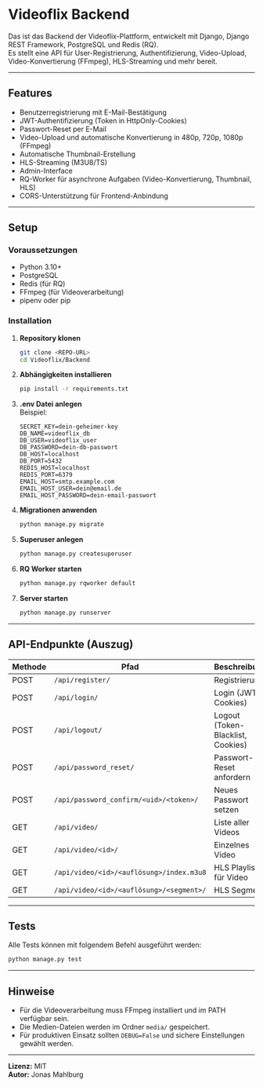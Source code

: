 # Videoflix Backend

Das ist das Backend der Videoflix-Plattform, entwickelt mit Django, Django REST Framework, PostgreSQL und Redis (RQ).  
Es stellt eine API für User-Registrierung, Authentifizierung, Video-Upload, Video-Konvertierung (FFmpeg), HLS-Streaming und mehr bereit.

---

## Features

- Benutzerregistrierung mit E-Mail-Bestätigung
- JWT-Authentifizierung (Token in HttpOnly-Cookies)
- Passwort-Reset per E-Mail
- Video-Upload und automatische Konvertierung in 480p, 720p, 1080p (FFmpeg)
- Automatische Thumbnail-Erstellung
- HLS-Streaming (M3U8/TS)
- Admin-Interface
- RQ-Worker für asynchrone Aufgaben (Video-Konvertierung, Thumbnail, HLS)
- CORS-Unterstützung für Frontend-Anbindung

---

## Setup

### Voraussetzungen

- Python 3.10+
- PostgreSQL
- Redis (für RQ)
- FFmpeg (für Videoverarbeitung)
- pipenv oder pip

### Installation

1. **Repository klonen**
   ```bash
   git clone <REPO-URL>
   cd Videoflix/Backend
   ```

2. **Abhängigkeiten installieren**
   ```bash
   pip install -r requirements.txt
   ```

3. **.env Datei anlegen**  
   Beispiel:
   ```
   SECRET_KEY=dein-geheimer-key
   DB_NAME=videoflix_db
   DB_USER=videoflix_user
   DB_PASSWORD=dein-db-passwort
   DB_HOST=localhost
   DB_PORT=5432
   REDIS_HOST=localhost
   REDIS_PORT=6379
   EMAIL_HOST=smtp.example.com
   EMAIL_HOST_USER=dein@email.de
   EMAIL_HOST_PASSWORD=dein-email-passwort
   ```

4. **Migrationen anwenden**
   ```bash
   python manage.py migrate
   ```

5. **Superuser anlegen**
   ```bash
   python manage.py createsuperuser
   ```

6. **RQ Worker starten**
   ```bash
   python manage.py rqworker default
   ```

7. **Server starten**
   ```bash
   python manage.py runserver
   ```

---

## API-Endpunkte (Auszug)

| Methode | Pfad                                 | Beschreibung                       |
|---------|--------------------------------------|------------------------------------|
| POST    | `/api/register/`                     | Registrierung                      |
| POST    | `/api/login/`                        | Login (JWT in Cookies)             |
| POST    | `/api/logout/`                       | Logout (Token-Blacklist, Cookies)  |
| POST    | `/api/password_reset/`               | Passwort-Reset anfordern           |
| POST    | `/api/password_confirm/<uid>/<token>/` | Neues Passwort setzen              |
| GET     | `/api/video/`                        | Liste aller Videos                 |
| GET     | `/api/video/<id>/`                   | Einzelnes Video                    |
| GET     | `/api/video/<id>/<auflösung>/index.m3u8` | HLS Playlist für Video             |
| GET     | `/api/video/<id>/<auflösung>/<segment>/` | HLS Segment                        |

---

## Tests

Alle Tests können mit folgendem Befehl ausgeführt werden:

```bash
python manage.py test
```

---

## Hinweise

- Für die Videoverarbeitung muss FFmpeg installiert und im PATH verfügbar sein.
- Die Medien-Dateien werden im Ordner `media/` gespeichert.
- Für produktiven Einsatz sollten `DEBUG=False` und sichere Einstellungen gewählt werden.

---

**Lizenz:** MIT  
**Autor:** Jonas Mahlburg